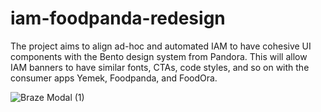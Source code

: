# iam-foodpanda-redesign
The project aims to align ad-hoc and automated IAM to have cohesive UI components with the Bento design system from Pandora. This will allow IAM banners to have similar fonts, CTAs, code styles, and so on with the consumer apps Yemek, Foodpanda, and FoodOra.

![Braze Modal (1)](https://github.com/user-attachments/assets/b90d7c2d-12ca-4872-a40a-ba54eb52c171)
